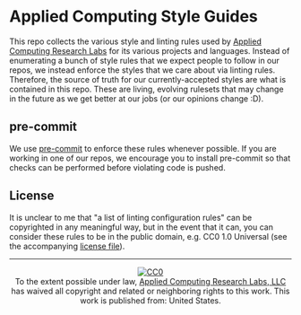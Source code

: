 # Applied Computing Style Guides

This repo collects the various style and linting rules used by [Applied Computing Research
Labs](https://appliedcomputing.io) for its various projects and languages.  Instead of enumerating a bunch of style
rules that we expect people to follow in our repos, we instead enforce the styles that we care about via linting rules.
Therefore, the source of truth for our currently-accepted styles are what is contained in this repo.  These are living,
evolving rulesets that may change in the future as we get better at our jobs (or our opinions change :D).

## pre-commit

We use [pre-commit](https://pre-commit.com) to enforce these rules whenever possible.  If you are working in one of
our repos, we encourage you to install pre-commit so that checks can be performed before violating code is pushed.

## License

It is unclear to me that "a list of linting configuration rules" can be copyrighted in any meaningful way, but in the
event that it can, you can consider these rules to be in the public domain, e.g. CC0 1.0 Universal (see the accompanying
[license file](LICENSE.md)).

---

<p style="text-align: center" xmlns:dct="http://purl.org/dc/terms/" xmlns:vcard="http://www.w3.org/2001/vcard-rdf/3.0#">
  <a rel="license"
     href="http://creativecommons.org/publicdomain/zero/1.0/">
    <img src="http://i.creativecommons.org/p/zero/1.0/88x31.png" style="border-style: none;" alt="CC0" />
  </a>
  <br />
  To the extent possible under law,
  <a rel="dct:publisher"
     href="https://appliedcomputing.io">
    <span property="dct:title">Applied Computing Research Labs, LLC</span></a>
  has waived all copyright and related or neighboring rights to
  this work.
This work is published from:
<span property="vcard:Country" datatype="dct:ISO3166"
      content="US" about="https://appliedcomputing.io">
  United States</span>.
</p>
